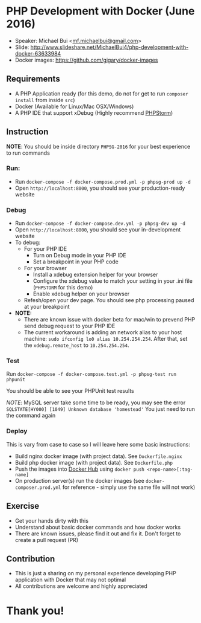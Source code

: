 # PHP Development with Docker (June 2016)

* Speaker: Michael Bui <[mf.michaelbui@gmail.com](mf.michaelbui@gmail.com)>
* Slide: http://www.slideshare.net/MichaelBui4/php-development-with-docker-63633984
* Docker images: https://github.com/gigary/docker-images

## Requirements
* A PHP Application ready (for this demo, do not for get to run `composer install` from inside `src`)
* Docker (Available for Linux/Mac OSX/Windows)
* A PHP IDE that support xDebug (Highly recommend [PHPStorm](https://www.jetbrains.com/phpstorm/))

## Instruction
**NOTE**: You should be inside directory `PHPSG-2016` for your best experience to run commands

### Run:
* Run `docker-compose -f docker-compose.prod.yml -p phpsg-prod up -d`
* Open `http://localhost:8000`, you should see your production-ready website

### Debug
* Run `docker-compose -f docker-compose.dev.yml -p phpsg-dev up -d`
* Open `http://localhost:8800`, you should see your in-development website
* To debug:
    * For your PHP IDE
        * Turn on Debug mode in your PHP IDE
        * Set a breakpoint in your PHP code
    * For your browser
        * Install a xdebug extension helper for your browser
        * Configure the xdebug value to match your setting in your .ini file (`PHPSTORM` for this demo)
        * Enable xdebug helper on your browser
    * Refesh/open your dev page. You should see php processing paused at your breakpoint
* **NOTE:**
    * There are known issue with docker beta for mac/win to prevend PHP send debug request to your PHP IDE
    * The current workaround is adding an network alias to your host machine: `sudo ifconfig lo0 alias 10.254.254.254`. After that, set the `xdebug.remote_host` to `10.254.254.254`.

### Test
Run `docker-compose -f docker-compose.test.yml -p phpsg-test run phpunit`

You should be able to see your PHPUnit test results

*NOTE*: MySQL server take some time to be ready, you may see the error `SQLSTATE[HY000] [1049] Unknown database 'homestead'`
You just need to run the command again

### Deploy
This is vary from case to case so I will leave here some basic instructions:
* Build nginx docker image (with project data). See `Dockerfile.nginx`
* Build php docker image (with project data). See `Dockerfile.php`
* Push the images into [Docker Hub](https://hub.docker.com) using `docker push <repo-name>[:tag-name]`
* On production server(s) run the docker images (see `docker-composer.prod.yml` for reference - simply use the same file will not work)

## Exercise
* Get your hands dirty with this
* Understand about basic docker commands and how docker works
* There are known issues, please find it out and fix it. Don't forget to create a pull request (PR)

## Contribution
* This is just a sharing on my personal experience developing PHP application with Docker that may not optimal
* All contributions are welcome and highly appreciated

# Thank you!
